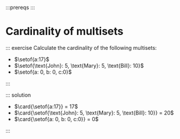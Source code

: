 :::prereqs
:::

# Cardinality of multisets

::: exercise
Calculate the cardinality of the following multisets:


- $\setof{a:17}$
- $\setof{\text{John}: 5, \text{Mary}: 5, \text{Bill}: 10}$
- $\setof{a: 0, b: 0, c:0}$

:::

::: solution

- $\card{\setof{a:17}} = 17$
- $\card{\setof{\text{John}: 5, \text{Mary}: 5, \text{Bill}: 10}} = 20$
- $\card{\setof{a: 0, b: 0, c:0}} = 0$

:::
